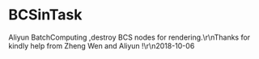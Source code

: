 # BCSinTask
Aliyun BatchComputing ,destroy BCS nodes for rendering.\r\nThanks for kindly help from Zheng Wen and Aliyun !\r\n2018-10-06
